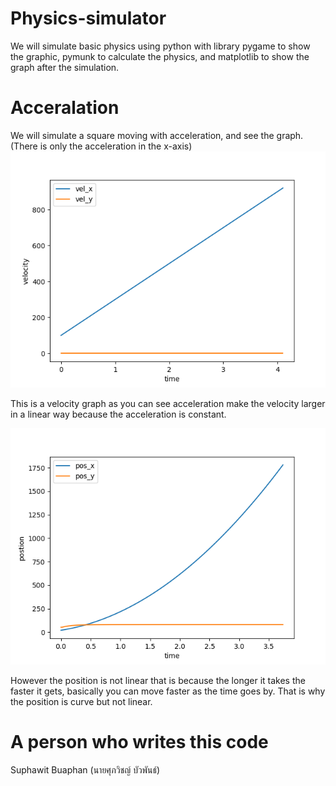 # Physics-simulator
We will simulate basic physics using python with library pygame to show the graphic, pymunk to calculate the physics, and matplotlib to show the graph after the simulation.

# Acceralation
We will simulate a square moving with acceleration, and see the graph. (There is only the acceleration in the x-axis)
![alt text](https://github.com/SSS-BBB/Physics-simulator/blob/main/straight%20line%20movement/graph/velocity%20with%20acceleration.png)

This is a velocity graph as you can see acceleration make the velocity larger in a linear way because the acceleration is constant.

![alt text](https://github.com/SSS-BBB/Physics-simulator/blob/main/straight%20line%20movement/graph/position%20with%20acceleration.png)

However the position is not linear that is because the longer it takes the faster it gets, basically you can move faster as the time goes by. That is why the position is curve but not linear.

# A person who writes this code
Suphawit Buaphan
(นายศุภวิชญ์ บัวพันธ์)

